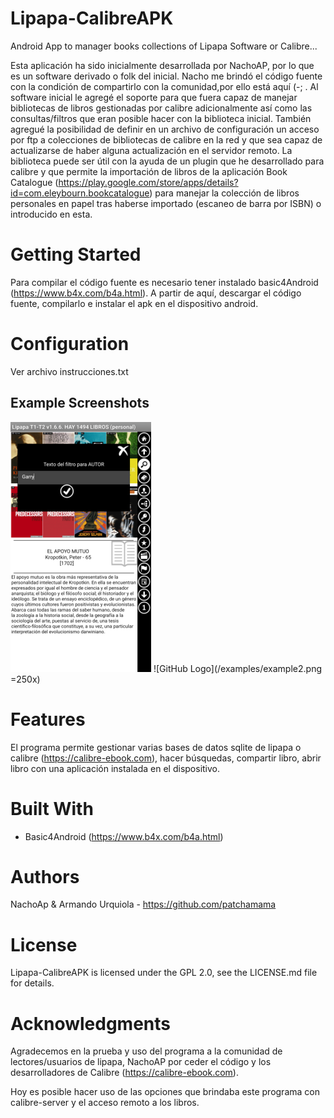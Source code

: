 # Lipapa-CalibreAPK
Android App to manager books collections of Lipapa Software or Calibre...

Esta aplicación ha sido inicialmente desarrollada por NachoAP, por lo que es un software derivado o folk del inicial. Nacho me brindó el código fuente con la condición de compartirlo con la comunidad,por ello está aquí (-; . Al software inicial le agregé el soporte para que fuera capaz de manejar bibliotecas de libros gestionadas por calibre adicionalmente así como las consultas/filtros que eran posible hacer con la biblioteca inicial. También agregué la posibilidad de definir en un archivo de configuración un acceso por ftp a colecciones de bibliotecas de calibre en la red y que sea capaz de actualizarse de haber alguna actualización en el servidor remoto. 
La biblioteca puede ser útil con la ayuda de un plugin que he desarrollado para calibre y que permite la importación de libros de la aplicación Book Catalogue (https://play.google.com/store/apps/details?id=com.eleybourn.bookcatalogue) para manejar la colección de libros personales en papel tras haberse importado (escaneo de barra por ISBN) o introducido en esta.

# Getting Started
Para compilar el código fuente es necesario tener instalado basic4Android (https://www.b4x.com/b4a.html). A partir de aquí, descargar el código fuente, compilarlo e instalar el apk en el dispositivo android.

# Configuration
Ver archivo instrucciones.txt

## Example Screenshots
![GitHub Logo](/examples/example1.png)
![GitHub Logo](/examples/example2.png =250x)

# Features
El programa permite gestionar varias bases de datos sqlite de lipapa o calibre (https://calibre-ebook.com), hacer búsquedas, compartir libro, abrir libro con una aplicación instalada en el dispositivo.


# Built With
- Basic4Android (https://www.b4x.com/b4a.html)

# Authors
NachoAp & Armando Urquiola - https://github.com/patchamama

# License
Lipapa-CalibreAPK is licensed under the GPL 2.0, see the LICENSE.md file for details.

# Acknowledgments
Agradecemos en la prueba y uso del programa a la comunidad de lectores/usuarios de lipapa, NachoAP por ceder el código y los desarrolladores de Calibre (https://calibre-ebook.com).

Hoy es posible hacer uso de las opciones que brindaba este programa con calibre-server y el acceso remoto a los libros.
